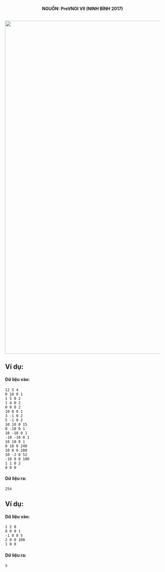 **<center>NGUỒN: PreVNOI Ⅶ (NINH BÌNH 2017)</center>**
<br>

<img src="/images/problems/1065/teaworld.svg" width=1080px>

## Ví dụ:
#### Dữ liệu vào:
```
12 5 4
0 10 0 1
1 5 0 2
1 4 0 2
0 0 0 2
10 0 0 1
3 -1 0 2
5 -1 0 2
10 10 0 15
0 -10 0 1
10 -10 0 1
-10 -10 0 1
10 10 0 1
0 10 0 240
10 0 0 200
10 -2 0 52
-10 0 0 100
1 1 0 2
0 0 0
```

#### Dữ liệu ra:
```
254
```

## Ví dụ:
#### Dữ liệu vào:
```
1 2 0
0 0 0 1
-1 0 0 5
2 0 0 100
1 0 0
```

#### Dữ liệu ra:
```
5
```